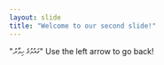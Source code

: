 ```yaml
---
layout: slide
title: "Welcome to our second slide!"
---
```

"ގައުމުގެ ހިމާރު"
Use the left arrow to go back!
